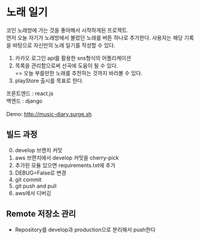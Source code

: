 # 노래 일기

코인 노래방에 가는 것을 좋아해서 시작하게된 프로젝트.<br/>
먼저 오늘 자기가 노래방에서 불렀던 노래를 버튼 하나로 추가한다. 사용자는
해당 기록을 바탕으로 자신만의 노래 일기를 작성할 수 있다.<br/>
1. 카카오 로그인 api를 활용한 sns형식의 어플리케이션
2. 목록을 관리함으로써 선곡에 도움이 될 수 있다.<br/>
=> 오늘 부를만한 노래를 추천하는 것까지 바라볼 수 있다.
3. playStore 출시를 목표로 한다.

프론트엔드 : react.js<br/>
백엔드 : django<br/><br/>
Demo: http://music-diary.surge.sh<br/>

## 빌드 과정
0. develop 브랜치 커밋
1. aws 브랜치에서 develop 커밋을 cherry-pick
2. 추가된 모듈 있으면 requirements.txt에 추가
3. DEBUG=False로 변경
4. git commit
5. git push and pull
6. aws에서 디버깅

## Remote 저장소 관리
- Repository를 develop과 production으로 분리해서 push한다